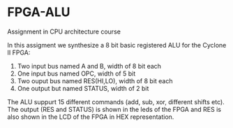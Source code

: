 # FPGA-ALU
Assignment in CPU architecture course

In this assigment we synthesize a 8 bit basic registered ALU for the Cyclone II FPGA:
1. Two input bus named A and B, width of 8 bit each
2. One input bus named OPC, width of 5 bit
3. Two ouput bus named RES(HI,LO), width of 8 bit each
4. One output but named STATUS, width of 2 bit

The ALU suppurt 15 different commands (add, sub, xor, different shifts etc).
The output (RES and STATUS) is shown in the leds of the FPGA and RES is also shown in the LCD of the FPGA in HEX representation.

